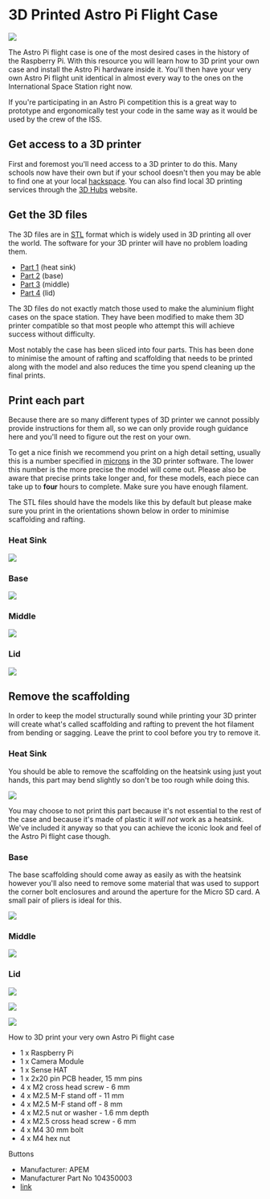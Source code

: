 # 3D Printed Astro Pi Flight Case

![](cover.png)

The Astro Pi flight case is one of the most desired cases in the history of the Raspberry Pi. With this resource you will learn how to 3D print your own case and install the Astro Pi hardware inside it. You'll then have your very own Astro Pi flight unit identical in almost every way to the ones on the International Space Station right now.

If you're participating in an Astro Pi competition this is a great way to prototype and ergonomically test your code in the same way as it would be used by the crew of the ISS.

## Get access to a 3D printer

First and foremost you'll need access to a 3D printer to do this. Many schools now have their own but if your school doesn't then you may be able to find one at your local [hackspace](http://www.hackspace.org.uk/wiki/Main_Page). You can also find local 3D printing services through the [3D Hubs](https://www.3dhubs.com/) website.

## Get the 3D files

The 3D files are in [STL](https://en.wikipedia.org/wiki/STL_%28file_format%29) format which is widely used in 3D printing all over the world. The software for your 3D printer will have no problem loading them.

- [Part 1](https://github.com/raspberrypilearning/3d-printed-astro-pi-flight-case/raw/master/STL/Astro_Pi_Enclosure_3D_PRINT_SECTION_1%20V1.STL) (heat sink)
- [Part 2](https://github.com/raspberrypilearning/3d-printed-astro-pi-flight-case/raw/master/STL/Astro_Pi_Enclosure_3D_PRINT_SECTION_2%20V1.STL) (base)
- [Part 3](https://github.com/raspberrypilearning/3d-printed-astro-pi-flight-case/raw/master/STL/Astro_Pi_Enclosure_3D_PRINT_SECTION_3%20V1.STL) (middle)
- [Part 4](https://github.com/raspberrypilearning/3d-printed-astro-pi-flight-case/raw/master/STL/Astro_Pi_Enclosure_3D_PRINT_SECTION_4%20V1.STL) (lid)

The 3D files do not exactly match those used to make the aluminium flight cases on the space station. They have been modified to make them 3D printer compatible so that most people who attempt this will achieve success without difficulty.

Most notably the case has been sliced into four parts. This has been done to minimise the amount of rafting and scaffolding that needs to be printed along with the model and also reduces the time you spend cleaning up the final prints.

## Print each part

Because there are so many different types of 3D printer we cannot possibly provide instructions for them all, so we can only provide rough guidance here and you'll need to figure out the rest on your own.

To get a nice finish we recommend you print on a high detail setting, usually this is a number specified in [microns](https://en.wikipedia.org/wiki/Micrometre) in the 3D printer software. The lower this number is the more precise the model will come out. Please also be aware that precise prints take longer and, for these models, each piece can take up to **four** hours to complete. Make sure you have enough filament.

The STL files should have the models like this by default but please make sure you print in the orientations shown below in order to minimise scaffolding and rafting. 

### Heat Sink

![](images/raw_print_heatsink.png)

### Base

![](images/raw_print_base.png)

### Middle

![](images/raw_print_middle.png)

### Lid

![](images/raw_print_lid.png)

## Remove the scaffolding

In order to keep the model structurally sound while printing your 3D printer will create what's called scaffolding and rafting to prevent the hot filament from bending or sagging. Leave the print to cool before you try to remove it.

### Heat Sink

You should be able to remove the scaffolding on the heatsink using just yout hands, this part may bend slightly so don't be too rough while doing this.

![](images/scaff_heatsink.png)

You may choose to not print this part because it's not essential to the rest of the case and because it's made of plastic it *will not* work as a heatsink. We've included it anyway so that you can achieve the iconic look and feel of the Astro Pi flight case though.

### Base

The base scaffolding should come away as easily as with the heatsink however you'll also need to remove some material that was used to support the corner bolt enclosures and around the aperture for the Micro SD card. A small pair of pliers is ideal for this.

![](images/scaff_base.png)

### Middle

![](images/scaff_middle.png)

### Lid

![](images/scaff_lid1.png)

![](images/scaff_lid2.png)

![](images/scaff_lid3.png)

How to 3D print your very own Astro Pi flight case

- 1 x Raspberry Pi
- 1 x Camera Module
- 1 x Sense HAT
- 1 x 2x20 pin PCB header, 15 mm pins
- 4 x M2 cross head screw - 6 mm
- 4 x M2.5 M-F stand off - 11 mm
- 4 x M2.5 M-F stand off - 8 mm
- 4 x M2.5 nut or washer - 1.6 mm depth
- 4 x M2.5 cross head screw - 6 mm
- 4 x M4 30 mm bolt
- 4 x M4 hex nut

Buttons

- Manufacturer: APEM
- Manufacturer Part No 104350003
- [link](http://uk.farnell.com/apem/104350003/switch-spdt-3a-24vdc-tht/dp/1086639)
